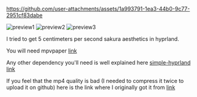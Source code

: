 
https://github.com/user-attachments/assets/1a993791-1ea3-44b0-9c77-2951cf83dabe

![preview1](https://github.com/user-attachments/assets/39094db0-f126-4452-8d3a-d5cf9b06d805)
![preview2](https://github.com/user-attachments/assets/c548f35a-f1c0-4a11-b263-b8ef321d9f54)
![preview3](https://github.com/user-attachments/assets/6ff04dc0-80c8-4873-b72a-645fb022267c)

I tried to get 5 centimeters per second sakura aesthetics in hyprland.

You will need mpvpaper [link](https://github.com/GhostNaN/mpvpaper)

Any other dependency you'll need is well explained here [simple-hyprland link](https://github.com/gaurav210233/simple-hyprland)

If you feel that the mp4 quality is bad (I needed to compress it twice to upload it on github) here is the link where I originally got it from [link](https://moewalls.com/anime/akari-shinohara-cherry-blossom-road-5-centimeters-per-second-live-wallpaper/)
